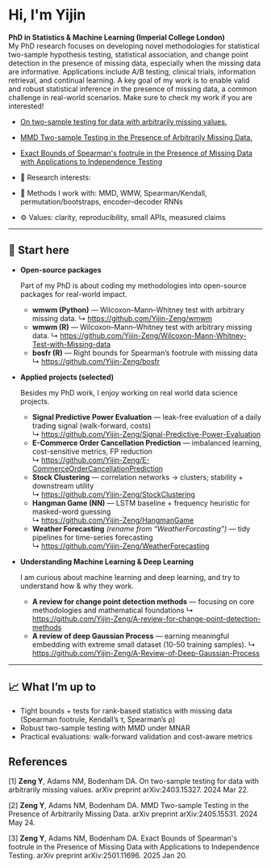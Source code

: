 # Hi, I'm Yijin

**PhD in Statistics & Machine Learning (Imperial College London)**  
My PhD research focuses on developing novel methodologies for statistical two-sample hypothesis testing, statistical association, and change point detection in the presence of missing data, especially when the missing data are informative. Applications include A/B testing, clinical trials, information retrieval, and continual learning. A key goal of my work is to enable valid and robust statistical inference in the presence of missing data, a common challenge in real-world scenarios. Make sure to check my work if you are interested!

- [On two-sample testing for data with arbitrarily missing values.](https://arxiv.org/abs/2403.15327)
- [MMD Two-sample Testing in the Presence of Arbitrarily Missing Data.](https://arxiv.org/abs/2405.15531)
- [Exact Bounds of Spearman's footrule in the Presence of Missing Data with Applications to Independence Testing](https://arxiv.org/abs/2501.11696)


- 🔬 Research interests: 
- 🧪 Methods I work with: MMD, WMW, Spearman/Kendall, permutation/bootstraps, encoder–decoder RNNs
- ⚙️ Values: clarity, reproducibility, small APIs, measured claims

---

## 🔗 Start here

- **Open-source packages**
  
  Part of my PhD is about coding my methodologies into open-source packages for real-world impact.
  
  - **wmwm (Python)** — Wilcoxon–Mann–Whitney test with arbitrary missing data.
    ↳ <https://github.com/Yijin-Zeng/wmwm>
  - **wmwm (R)** — Wilcoxon–Mann–Whitney test with arbitrary missing data.
    ↳ <https://github.com/Yijin-Zeng/Wilcoxon-Mann-Whitney-Test-with-Missing-data>
  - **bosfr (R)** — Right bounds for Spearman’s footrule with missing data  
    ↳ <https://github.com/Yijin-Zeng/bosfr>

- **Applied projects (selected)**
  
  Besides my PhD work, I enjoy working on real world data science projects.
  
  - **Signal Predictive Power Evaluation** — leak-free evaluation of a daily trading signal (walk-forward, costs)  
    ↳ <https://github.com/Yijin-Zeng/Signal-Predictive-Power-Evaluation>
  - **E-Commerce Order Cancellation Prediction** — imbalanced learning, cost-sensitive metrics, FP reduction  
    ↳ <https://github.com/Yijin-Zeng/E-CommerceOrderCancellationPrediction>
  - **Stock Clustering** — correlation networks → clusters; stability + downstream utility  
    ↳ <https://github.com/Yijin-Zeng/StockClustering>
  - **Hangman Game (NN)** — LSTM baseline + frequency heuristic for masked-word guessing  
    ↳ <https://github.com/Yijin-Zeng/HangmanGame>
  - **Weather Forecasting** *(rename from “WeatherForcasting”)* — tidy pipelines for time-series forecasting  
    ↳ <https://github.com/Yijin-Zeng/WeatherForecasting>

- **Understanding Machine Learning & Deep Learning**
  
  I am curious about machine learning and deep learning, and try to understand how & why they work.
  
  - **A review for change point detection methods** — focusing on core methodologies and mathematical foundations
    ↳ <https://github.com/Yijin-Zeng/A-review-for-change-point-detection-methods>
  - **A review of deep Gaussian Process** — earning meaningful embedding with extreme small dataset (10-50 training samples).
    ↳ <https://github.com/Yijin-Zeng/A-Review-of-Deep-Gaussian-Process>

---

## 📈 What I’m up to
- Tight bounds + tests for rank-based statistics with missing data (Spearman footrule, Kendall’s τ, Spearman’s ρ)
- Robust two-sample testing with MMD under MNAR
- Practical evaluations: walk-forward validation and cost-aware metrics


## References
[1] **Zeng Y**, Adams NM, Bodenham DA. On two-sample testing for data with arbitrarily missing values. arXiv preprint arXiv:2403.15327. 2024 Mar 22.

[2] **Zeng Y**, Adams NM, Bodenham DA. MMD Two-sample Testing in the Presence of Arbitrarily Missing Data. arXiv preprint arXiv:2405.15531. 2024 May 24.

[3] **Zeng Y**, Adams NM, Bodenham DA. Exact Bounds of Spearman's footrule in the Presence of Missing Data with Applications to Independence Testing. arXiv preprint arXiv:2501.11696. 2025 Jan 20.
